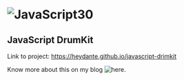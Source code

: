 # ![JavaScript30](https://javascript30.com)

## JavaScript DrumKit

Link to project: https://heydante.github.io/javascript-drimkit

Know more about this on my blog ![here](https://heydante.github.io/2017/08/14/JavaScript-DrumKit/#more).
